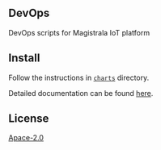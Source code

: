 ## DevOps

DevOps scripts for Magistrala IoT platform

## Install

Follow the instructions in [`charts`](charts) directory.

Detailed documentation can be found [here](https://docs.magistrala.abstractmachines.fr/kubernetes/).

## License

[Apace-2.0](LICENSE)
